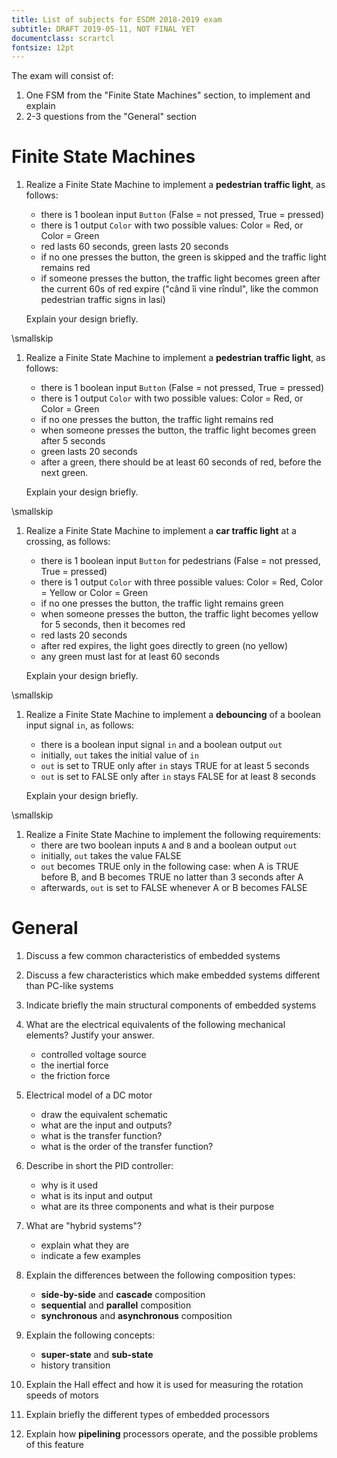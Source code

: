 ```yaml
---
title: List of subjects for ESDM 2018-2019 exam
subtitle: DRAFT 2019-05-11, NOT FINAL YET
documentclass: scrartcl
fontsize: 12pt
---
```


The exam will consist of:

1. One FSM from the "Finite State Machines" section, to implement and explain
2. 2-3 questions from the "General" section

# Finite State Machines 

1. Realize a Finite State Machine to implement a **pedestrian traffic light**, as follows:
    - there is 1 boolean input `Button` (False = not pressed, True = pressed)
    - there is 1 output `Color` with two possible values: Color = Red, or Color = Green
    - red lasts 60 seconds, green lasts 20 seconds
    - if no one presses the button, the green is skipped and the traffic light remains red
    - if someone presses the button, the traffic light becomes green after the current 60s of red expire 
    ("când îi vine rîndul", like the common pedestrian traffic signs in Iasi)
    
    Explain your design briefly.
    
\smallskip    
    
1. Realize a Finite State Machine to implement a **pedestrian traffic light**, as follows:
    - there is 1 boolean input `Button` (False = not pressed, True = pressed)
    - there is 1 output `Color` with two possible values: Color = Red, or Color = Green
    - if no one presses the button, the traffic light remains red
    - when someone presses the button, the traffic light becomes green after 5 seconds
    - green lasts 20 seconds
    - after a green, there should be at least 60 seconds of red, before the next green.
    
    Explain your design briefly.

\smallskip
    
1. Realize a Finite State Machine to implement a **car traffic light** at a crossing, as follows:
    - there is 1 boolean input `Button` for pedestrians (False = not pressed, True = pressed)
    - there is 1 output `Color` with three possible values: Color = Red, Color = Yellow or Color = Green
    - if no one presses the button, the traffic light remains green
    - when someone presses the button, the traffic light becomes yellow for 5 seconds, then it becomes red
    - red lasts 20 seconds
    - after red expires, the light goes directly to green (no yellow)
    - any green must last for at least 60 seconds
    
    Explain your design briefly.

\smallskip
  
1. Realize a Finite State Machine to implement a **debouncing** of a boolean input signal `in`, as follows:
    - there is a boolean input signal `in` and a boolean output `out`
    - initially, `out` takes the initial value of `in`
    - `out` is set to TRUE only after `in` stays TRUE for at least 5 seconds
    - `out` is set to FALSE only after `in` stays FALSE for at least 8 seconds

    Explain your design briefly.

\smallskip
        
1. Realize a Finite State Machine to implement the following requirements:
    - there are two boolean inputs `A` and `B` and a boolean output `out`
    - initially, `out` takes the value FALSE
    - `out` becomes TRUE only in the following case: when A is TRUE before B, and B becomes TRUE no latter than 3 seconds after A
    - afterwards, `out` is set to FALSE whenever A or B becomes FALSE


# General

1. Discuss a few common characteristics of embedded systems

2. Discuss a few characteristics which make embedded systems different than PC-like systems

3. Indicate briefly the main structural components of embedded systems

4. What are the electrical equivalents of the following mechanical elements? Justify your answer.
    - controlled voltage source 
    - the inertial force
    - the friction force

4. Electrical model of a DC motor
    - draw the equivalent schematic
    - what are the input and outputs?
    - what is the transfer function?
    - what is the order of the transfer function?
    
5. Describe in short the PID controller:
    - why is it used
    - what is its input and output
    - what are its three components and what is their purpose

6. What are "hybrid systems"?
    - explain what they are
    - indicate a few examples

7. Explain the differences between the following composition types:
    - **side-by-side** and **cascade** composition
    - **sequential** and **parallel** composition
    - **synchronous** and **asynchronous** composition

8. Explain the following concepts:
    - **super-state** and **sub-state**
    - history transition

9. Explain the Hall effect and how it is used for measuring the rotation speeds of motors

10. Explain briefly the different types of embedded processors

11. Explain how **pipelining** processors operate, and the possible problems of this feature


